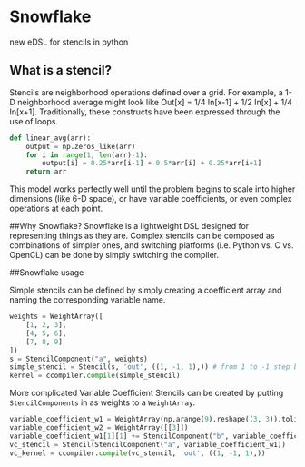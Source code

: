 # Snowflake
new eDSL for stencils in python

## What is a stencil?
Stencils are neighborhood operations defined over a grid. For example, a 1-D neighborhood average might look like Out[x] = 1/4 In[x-1] + 1/2 In[x] + 1/4 In[x+1]. Traditionally, these constructs have been expressed through the use of loops.

```py
def linear_avg(arr):
	output = np.zeros_like(arr)
	for i in range(1, len(arr)-1):
		output[i] = 0.25*arr[i-1] + 0.5*arr[i] + 0.25*arr[i+1]
	return arr
```

This model works perfectly well until the problem begins to scale into higher dimensions (like 6-D space), or have variable coefficients, or even complex operations at each point.

##Why Snowflake?
Snowflake is a lightweight DSL designed for representing things as they are. Complex stencils can be composed as combinations of simpler ones, and switching platforms (i.e. Python vs. C vs. OpenCL) can be done by simply switching the compiler.

##Snowflake usage

Simple stencils can be defined by simply creating a coefficient array and naming the corresponding variable name.

```python
weights = WeightArray([
    [1, 2, 3],
    [4, 5, 6],
    [7, 8, 9]
])
s = StencilComponent("a", weights)
simple_stencil = Stencil(s, 'out', ((1, -1, 1),)) # from 1 to -1 step by 1
kernel = ccompiler.compile(simple_stencil)
```

More complicated Variable Coefficient Stencils can be created by putting `StencilComponents` in as weights to a `WeightArray`.

```python
variable_coefficient_w1 = WeightArray(np.arange(9).reshape((3, 3)).tolist())
variable_coefficient_w2 = WeightArray([[3]])
variable_coefficient_w1[1][1] += StencilComponent("b", variable_coefficient_w2)
vc_stencil = Stencil(StencilComponent("a", variable_coefficient_w1))
vc_kernel = ccompiler.compile(vc_stencil, 'out', ((1, -1, 1),))
```
